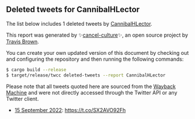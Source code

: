 ## Deleted tweets for CannibalHLector

The list below includes 1 deleted tweets by
[CannibalHLector](https://twitter.com/CannibalHLector).



This report was generated by ✨[cancel-culture](https://github.com/travisbrown/cancel-culture)✨,
an open source project by [Travis Brown](https://twitter.com/travisbrown).

You can create your own updated version of this document by checking out and configuring the
repository and then running the following commands:

```bash
$ cargo build --release
$ target/release/twcc deleted-tweets --report CannibalHLector
```

Please note that all tweets quoted here are sourced from the
[Wayback Machine](https://web.archive.org) and were not directly accessed through the Twitter API or
any Twitter client.

* [15 September 2022](https://web.archive.org/web/20220915133553/https://twitter.com/CannibalHLector/status/1570406049798320129): https://t.co/SX2AVO92Fh <!--1570406049798320129-->
